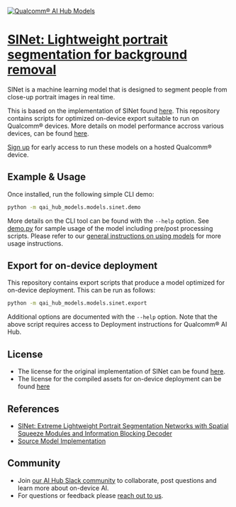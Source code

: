 [![Qualcomm® AI Hub Models](https://qaihub-public-assets.s3.us-west-2.amazonaws.com/qai-hub-models/quic-logo.jpg)](../../README.md)


# [SINet: Lightweight portrait segmentation for background removal](https://aihub.qualcomm.com/models/sinet)

SINet is a machine learning model that is designed to segment people from close-up portrait images in real time.

This is based on the implementation of SINet found
[here](https://github.com/clovaai/ext_portrait_segmentation). This repository contains scripts for optimized on-device
export suitable to run on Qualcomm® devices. More details on model performance
accross various devices, can be found [here](https://aihub.qualcomm.com/models/sinet).

[Sign up](https://myaccount.qualcomm.com/signup) for early access to run these models on
a hosted Qualcomm® device.




## Example & Usage


Once installed, run the following simple CLI demo:

```bash
python -m qai_hub_models.models.sinet.demo
```
More details on the CLI tool can be found with the `--help` option. See
[demo.py](demo.py) for sample usage of the model including pre/post processing
scripts. Please refer to our [general instructions on using
models](../../../#getting-started) for more usage instructions.

## Export for on-device deployment

This repository contains export scripts that produce a model optimized for
on-device deployment. This can be run as follows:

```bash
python -m qai_hub_models.models.sinet.export
```
Additional options are documented with the `--help` option. Note that the above
script requires access to Deployment instructions for Qualcomm® AI Hub.

## License
- The license for the original implementation of SINet can be found
  [here](https://github.com/clovaai/ext_portrait_segmentation/blob/master/LICENSE).
- The license for the compiled assets for on-device deployment can be found [here]({deploy_license_url})

## References
* [SINet: Extreme Lightweight Portrait Segmentation Networks with Spatial Squeeze Modules and Information Blocking Decoder](https://arxiv.org/abs/1911.09099)
* [Source Model Implementation](https://github.com/clovaai/ext_portrait_segmentation)

## Community
* Join [our AI Hub Slack community](https://qualcomm-ai-hub.slack.com/join/shared_invite/zt-2d5zsmas3-Sj0Q9TzslueCjS31eXG2UA#/shared-invite/email) to collaborate, post questions and learn more about on-device AI.
* For questions or feedback please [reach out to us](mailto:ai-hub-support@qti.qualcomm.com).


